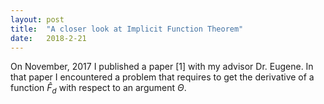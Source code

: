 ```yaml
---
layout: post
title:  "A closer look at Implicit Function Theorem"
date:   2018-2-21
---
```


On November, 2017 I published a paper [1] with my advisor Dr. Eugene. In that paper I encountered a problem that requires to get the derivative of a function $\hat{F}_d$ with respect to an argument $\Theta$. 